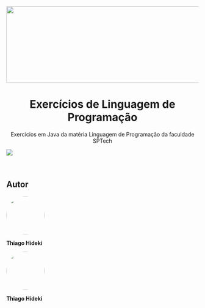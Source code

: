 <img src="https://fgp.dev/static/media/JavaDevelopmentBanner.0fa10828.jpg" height="200px" width="1100px">
<h1 align="center">Exercícios de Linguagem de Programação</h1> 
<p align="center">Exercícios em Java da matéria Linguagem de Programação da faculdade SPTech</p>
<div>
<img src="https://img.shields.io/badge/Made%20with-Java-1f425f.svg">
</div>
<br/><br/>
<h2>Autor</h2>
<div>
<img style="border-radius: 100%;" src="https://avatars.githubusercontent.com/u/111136206?v=4" width="100px;" alt=""/><br/><p>       <b>Thiago Hideki</b></p></div>
<div>
<img style="border-radius: 100%;" src="https://avatars.githubusercontent.com/u/111136206?v=4" width="100px;" alt=""/><br/><p>       <b>Thiago Hideki</b></p></div>
